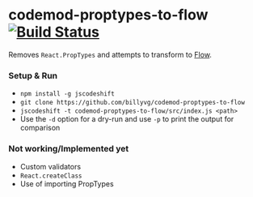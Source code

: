 # codemod-proptypes-to-flow [![Build Status](https://travis-ci.org/billyvg/codemod-proptypes-to-flow.svg?branch=master)](https://travis-ci.org/billyvg/codemod-proptypes-to-flow)
Removes `React.PropTypes` and attempts to transform to [Flow](http://flowtype.org/).

### Setup & Run
  * `npm install -g jscodeshift`
  * `git clone https://github.com/billyvg/codemod-proptypes-to-flow`
  * `jscodeshift -t codemod-proptypes-to-flow/src/index.js <path>`
  * Use the `-d` option for a dry-run and use `-p` to print the output
    for comparison

### Not working/Implemented yet
  * Custom validators
  * `React.createClass`
  * Use of importing PropTypes
